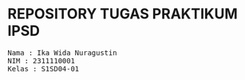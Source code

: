 # REPOSITORY TUGAS PRAKTIKUM IPSD

<pre>
Nama : Ika Wida Nuragustin
NIM : 2311110001
Kelas : S1SD04-01
</pre>
